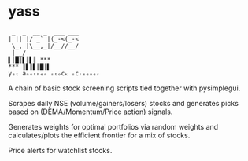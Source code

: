 # yass
```
 _  _  __ _  ___ ___
| || |/ _` |(_-<(_-<
 \_, |\__,_|/__//__/
 |__/               
▌│█║▌║▌║ ***
*** ║▌║▌║█│▌
yₑₜ aₙₒₜₕₑᵣ ₛₜₒcₖ ₛcᵣₑₑₙₑᵣ
```
A chain of basic stock screening scripts tied together with pysimplegui.

Scrapes daily NSE (volume/gainers/losers) stocks and generates picks based on (DEMA/Momentum/Price action) signals.

Generates weights for optimal portfolios via random weights and calculates/plots the efficient frontier for a mix of stocks.

 Price alerts for watchlist stocks.

